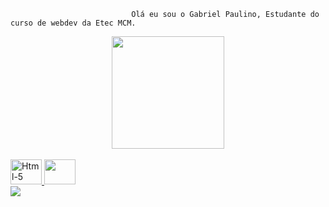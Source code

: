                                Olá eu sou o Gabriel Paulino, Estudante do curso de webdev da Etec MCM.
                                                  
<div align="center">
  <a href="https://github.com/projetosgppag">
    <img height="180em" src="https://github-readme-stats.vercel.app/api/top-langs/?username=projetosgppag&layout=compact&langs_count=16&theme=dracula"/>
</div>
<div style="display: inline_block "><br>
  <img aling="left" alt="Html-5" height="40" width="50" src="https://cdn.jsdelivr.net/gh/devicons/devicon/icons/html5/html5-plain-wordmark.svg">
  <img aling="left" alt"Css" height="40" width="50" src="https://cdn.jsdelivr.net/gh/devicons/devicon/icons/css3/css3-plain-wordmark.svg">
  </div>
  <div>
    <a href="https://www.instagram.com/bielclashio/" target"_blank"><img src="https://img.shields.io/badge/Instagram-E4405F?style=for-the-badge&logo=instagram&logoColor=white"
  </div>
      

